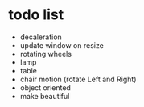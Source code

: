 # todo list
* decaleration
* update window on resize
* rotating wheels
* lamp
* table
* chair motion (rotate Left and Right)
* object oriented
* make beautiful
